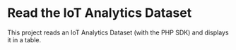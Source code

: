 # Read the IoT Analytics Dataset

This project reads an IoT Analytics Dataset (with the PHP SDK) and displays it in a table.
